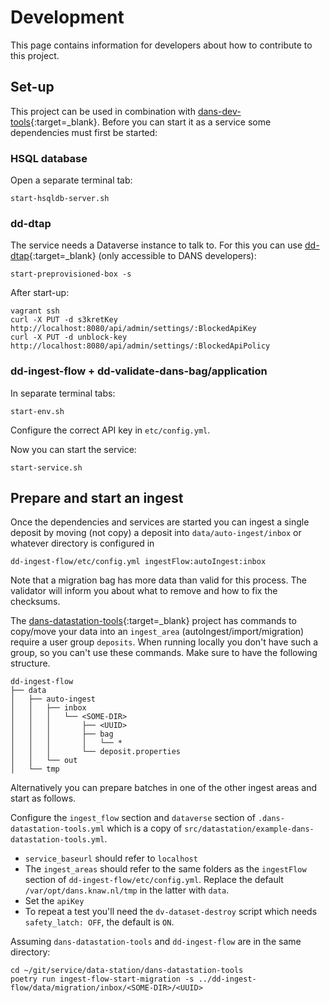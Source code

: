 Development
===========
This page contains information for developers about how to contribute to this project.

Set-up
------
This project can be used in combination with  [dans-dev-tools]{:target=_blank}. Before you can start it as a service
some dependencies must first be started:

### HSQL database

Open a separate terminal tab:

```commandline
start-hsqldb-server.sh
```

### dd-dtap

The service needs a Dataverse instance to talk to. For this you can use [dd-dtap]{:target=_blank} (only accessible to DANS developers):

```commandline
start-preprovisioned-box -s
```

After start-up:

```commandline
vagrant ssh
curl -X PUT -d s3kretKey http://localhost:8080/api/admin/settings/:BlockedApiKey
curl -X PUT -d unblock-key http://localhost:8080/api/admin/settings/:BlockedApiPolicy
```

### dd-ingest-flow + dd-validate-dans-bag/application

In separate terminal tabs:

```commandline
start-env.sh
```

Configure the correct API key in `etc/config.yml`.

Now you can start the service:

```commandline
start-service.sh
```

## Prepare and start an ingest

Once the dependencies and services are started you can ingest a single deposit by moving
(not copy) a deposit into `data/auto-ingest/inbox` or whatever directory is configured in  

    dd-ingest-flow/etc/config.yml ingestFlow:autoIngest:inbox

Note that a migration bag has more data than valid for this process. 
The validator will inform you about what to remove and how to fix the checksums.

The [dans-datastation-tools]{:target=_blank} project has commands to copy/move your data into an `ingest_area` (autoIngest/import/migration) require a user group `deposits`.
When running locally you don't have such a group, so you can't use these commands.
Make sure to have the following structure.

```
dd-ingest-flow
├── data
│   ├── auto-ingest
│   │   ├── inbox
│   │   │   └── <SOME-DIR>
│   │   │       ├── <UUID>
│   │   │       ├── bag
│   │   │       │   └── *
│   │   │       └── deposit.properties
│   │   └── out
│   └── tmp
```

Alternatively you can prepare batches in one of the other ingest areas and start as follows.

Configure the `ingest_flow` section and `dataverse` section of `.dans-datastation-tools.yml` which is  a copy of `src/datastation/example-dans-datastation-tools.yml`.

* `service_baseurl` should refer to `localhost`
* The `ingest_areas` should refer to the same folders as the `ingestFlow` section of `dd-ingest-flow/etc/config.yml`.
  Replace the default `/var/opt/dans.knaw.nl/tmp` in the latter with `data`.
* Set the `apiKey`
* To repeat a test you'll need the `dv-dataset-destroy` script which needs `safety_latch: OFF`, the default is `ON`.

Assuming `dans-datastation-tools` and `dd-ingest-flow` are in the same directory:

```commandline
cd ~/git/service/data-station/dans-datastation-tools
poetry run ingest-flow-start-migration -s ../dd-ingest-flow/data/migration/inbox/<SOME-DIR>/<UUID>
```


[dans-dev-tools]: https://github.com/DANS-KNAW/dans-dev-tools#dans-dev-tools

[dans-datastation-tools]: https://github.com/DANS-KNAW/dans-datastation-tools#dans-datastation-tools

[dd-dtap]: https://github.com/DANS-KNAW/dd-dtap